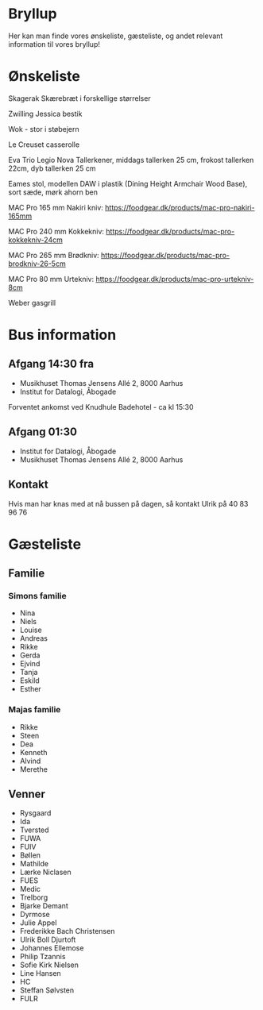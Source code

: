 # Bryllup
Her kan man finde vores ønskeliste, gæsteliste, og andet relevant information til vores bryllup! 

# Ønskeliste
Skagerak Skærebræt i forskellige størrelser

Zwilling Jessica bestik

Wok - stor i støbejern

Le Creuset casserolle

Eva Trio Legio Nova Tallerkener, middags tallerken 25 cm, frokost tallerken 22cm, dyb tallerken 25 cm

Eames stol, modellen DAW i plastik (Dining Height Armchair Wood Base), sort sæde, mørk ahorn ben

MAC Pro 165 mm Nakiri kniv: https://foodgear.dk/products/mac-pro-nakiri-165mm 

MAC Pro 240 mm Kokkekniv: https://foodgear.dk/products/mac-pro-kokkekniv-24cm

MAC Pro 265 mm Brødkniv: https://foodgear.dk/products/mac-pro-brodkniv-26-5cm

MAC Pro 80 mm Urtekniv: https://foodgear.dk/products/mac-pro-urtekniv-8cm

Weber gasgrill

# Bus information
## Afgang 14:30 fra
  - Musikhuset Thomas Jensens Allé 2, 8000 Aarhus
  - Institut for Datalogi, Åbogade
    
  Forventet ankomst ved Knudhule Badehotel - ca kl 15:30
## Afgang 01:30
  - Institut for Datalogi, Åbogade
  - Musikhuset Thomas Jensens Allé 2, 8000 Aarhus
## Kontakt
Hvis man har knas med at nå bussen på dagen, så kontakt Ulrik på 40 83 96 76

# Gæsteliste
## Familie
### Simons familie
- Nina
- Niels
- Louise
- Andreas
- Rikke
- Gerda
- Ejvind
- Tanja
- Eskild
- Esther
### Majas familie
- Rikke
- Steen
- Dea
- Kenneth
- Alvind
- Merethe

## Venner
- Rysgaard
- Ida
- Tversted
- FUWA
- FUIV
- Bøllen
- Mathilde
- Lærke Niclasen
- FUES
- Medic
- Trelborg
- Bjarke Demant
- Dyrmose
- Julie Appel
- Frederikke Bach Christensen
- Ulrik Boll Djurtoft
- Johannes Ellemose
- Philip Tzannis
- Sofie Kirk Nielsen
- Line Hansen
- HC
- Steffan Sølvsten
- FULR
